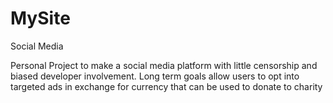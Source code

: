 # MySite
Social Media

Personal Project to make a social media platform with little censorship and biased developer involvement. Long term goals allow users to opt into targeted ads in exchange for currency that can be used to donate to charity
